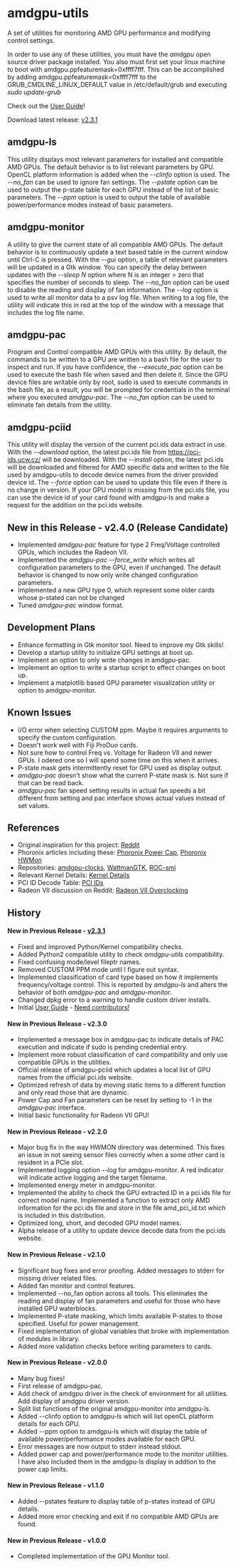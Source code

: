 # amdgpu-utils
A set of utilities for monitoring AMD GPU performance and modifying control settings.

In order to use any of these utilities, you must have the *amdgpu* open source driver
package installed. You also must first set your linux machine to boot with
amdgpu.ppfeaturemask=0xffff7fff.  This can be accomplished by adding
amdgpu.ppfeaturemask=0xffff7fff to the GRUB_CMDLINE_LINUX_DEFAULT value in 
/etc/default/grub and executing *sudo update-grub*

Check out the [User Guide](docs/USER_GUIDE.md)!

Download latest release: [v2.3.1](https://github.com/Ricks-Lab/amdgpu-utils/releases/tag/v2.3.1)

## amdgpu-ls
This utility displays most relevant parameters for installed and compatible AMD GPUs.
The default behavior is to list relevant parameters by GPU.  OpenCL platform information
is added when the *--clinfo* option is used.  The *--no_fan* can be used to ignore fan
settings.  The *--pstate* option can be used to output the p-state table for each GPU
instead of the list of basic parameters.  The *--ppm* option is used to output the table
of available power/performance modes instead of basic parameters.

## amdgpu-monitor
A utility to give the current state of all compatible AMD GPUs. The default behavior
is to continuously update a text based table in the current window until Ctrl-C is
pressed.  With the *--gui* option, a table of relevant parameters will be updated
in a Gtk window.  You can specify the delay between updates with the *--sleep N*
option where N is an integer > zero that specifies the number of seconds to sleep.
The *--no_fan* option can be used to disable the reading and display of fan
information.  The *--log* option is used to write all monitor data to a psv log file.
When writing to a log file, the utility will indicate this in red at the top of the 
window with a message that includes the log file name.

## amdgpu-pac
Program and Control compatible AMD GPUs with this utility.  By default, the commands to
be written to a GPU are written to a bash file for the user to inspect and run.  If you
have confidence, the *--execute_pac* option can be used to execute the bash file when saved
and then delete it. Since the GPU device files are writable only by root, sudo is used to
execute commands in the bash file, as a result, you will be prompted for credentials in the
terminal where you executed *amdgpu-pac*. The *--no_fan* option can be used to eliminate
fan details from the utility.

## amdgpu-pciid
This utility will display the version of the current pci.ids data extract
in use.  With the *--download* option, the latest pci.ids file from 
https://pci-ids.ucw.cz/ will be downloaded. With the *--install* option,
the latest pci.ids will be downloaded and filtered for AMD specific data
and written to the file used by amdgpu-utils to decode device names from the
driver provided device id.  The *--force* option can be used to update this 
file even if there is no change in version.  If your GPU model is missing
from the pci.ids file, you can use the device id of your card found with 
amdgpu-ls and make a request for the addition on the pci.ids website.

## New in this Release  -  v2.4.0 (Release Candidate)
* Implemented *amdgpu-pac* feature for type 2 Freq/Voltage controlled GPUs, which includes the Radeon VII.
* Implemented the *amdgpu-pac --force_write* which writes all configuration parameters to the GPU, even if unchanged.  The default behavior is changed to now only write changed configuration parameters.
* Implemented a new GPU type 0, which represent some older cards whose p-stated can not be changed
* Tuned *amdgpu-pac* window format.

## Development Plans
* Enhance formatting in Gtk monitor tool. Need to improve my Gtk skills!
* Develop a startup utility to initialize GPU settings at boot up.
* Implement an option to only write changes in amdgpu-pac.
* Implement an option to write a startup script to effect changes on boot up.
* Implement a matplotlib based GPU parameter visualization utility or option to amdgpu-monitor.

## Known Issues
* I/O error when selecting CUSTOM ppm.  Maybe it requires arguments to specify the custom configuration.
* Doesn't work well with Fiji ProDuo cards.
* Not sure how to control Freq vs. Voltage for Radeon VII and newer GPUs. I odered one so I will spend some time on this when it arrives.
* P-state mask gets intermittently reset for GPU used as display output.
* *amdgpu-pac* doesn't show what the current P-state mask is.  Not sure if that can be read back.
* *amdgpu-pac* fan speed setting results in actual fan speeds a bit different from setting and pac interface shows actual values instead of set values.

## References
* Original inspiration for this project: <a href="https://www.reddit.com/r/Amd/comments/agwroj/how_to_overclock_your_amd_gpu_on_linux/?st=JSL25OVP&sh=306c2d15">Reddit</a>
* Phoronix articles including these: <a href="https://www.phoronix.com/scan.php?page=news_item&px=AMDGPU-Quick-WattMan-Cap-Test">Phoronix Power Cap</a>, <a href="https://www.phoronix.com/scan.php?page=news_item&px=AMDGPU-Linux-4.17-Round-1">Phoronix HWMon</a>
* Repositories: <a href="https://github.com/sibradzic/amdgpu-clocks">amdgpu-clocks</a>, <a href="https://github.com/BoukeHaarsma23/WattmanGTK">WattmanGTK</a>, <a href="https://github.com/RadeonOpenCompute/ROC-smi">ROC-smi</a>
* Relevant Kernel Details: <a href="https://www.kernel.org/doc/html/latest/gpu/amdgpu.html">Kernel Details</a>
* PCI ID Decode Table: <a href="https://pci-ids.ucw.cz/v2.2/pci.ids">PCI IDs</a>
* Radeon VII discussion on Reddit: <a href="https://www.reddit.com/r/linux_gaming/duplicates/au7m3x/radeon_vii_on_linux_overclocking_undervolting/">Radeon VII Overclocking</a>

## History
#### New in Previous Release  -  [v2.3.1](https://github.com/Ricks-Lab/amdgpu-utils/releases/tag/v2.3.1)
* Fixed and improved Python/Kernel compatibility checks.
* Added Python2 compatible utility to check *amdgpu-utils* compatibility.
* Fixed confusing mode/level fileptr names.
* Removed CUSTOM PPM mode until I figure out syntax.
* Implemented classification of card type based on how it implements frequency/voltage control.  This is reported by *amdgpu-ls* and alters the behavior of both *amdgpu-pac* and *amdgpu-monitor*.
* Changed dpkg error to a warning to handle custom driver installs.
* Initial [User Guide](docs/USER_GUIDE.md) - [Need contributors!](https://github.com/Ricks-Lab/amdgpu-utils/issues/13)

#### New in Previous Release  -  v2.3.0
* Implemented a message box in amdgpu-pac to indicate details of PAC execution and indicate if sudo is pending credential entry.
* Implement more robust classification of card compatibility and only use compatible GPUs in the utilities.
* Official release of amdgpu-pciid which updates a local list of GPU names from the official pci.ids website.
* Optimized refresh of data by moving static items to a different function and only read those that are dynamic.
* Power Cap and Fan parameters can be reset by setting to -1 in the *amdgpu-pac* interface.
* Initial basic functionality for Radeon VII GPU!

#### New in Previous Release  -  v2.2.0
* Major bug fix in the way HWMON directory was determined.  This fixes an issue in not seeing sensor files correctly when a some other card is resident in a PCIe slot.
* Implemented logging option *--log* for amdgpu-monitor. A red indicator will indicate active logging and the target filename.
* Implemented energy meter in amdgpu-monitor.
* Implemented the ability to check the GPU extracted ID in a pci.ids file for correct model name.  Implemented a function to extract only AMD information for the pci.ids file and store in the file amd_pci_id.txt which is included in this distribution.
* Optimized long, short, and decoded GPU model names.
* Alpha release of a utility to update device decode data from the pci.ids website.

#### New in Previous Release  -  v2.1.0
* Significant bug fixes and error proofing.  Added messages to stderr for missing driver related files.
* Added fan monitor and control features.
* Implemented --no_fan option across all tools.  This eliminates the reading and display of fan parameters and useful for those who have installed GPU waterblocks.
* Implemented P-state masking, which limits available P-states to those specified. Useful for power management.
* Fixed implementation of global variables that broke with implementation of modules in library.
* Added more validation checks before writing parameters to cards.

#### New in Previous Release  -  v2.0.0
* Many bug fixes!
* First release of amdgpu-pac.
* Add check of amdgpu driver in the check of environment for all utilities.  Add display of amdgpu driver version.
* Split list functions of the original amdgpu-monitor into amdgpu-ls.
* Added --clinfo option to amdgpu-ls which will list openCL platform details for each GPU.
* Added --ppm option to amdgpu-ls which will display the table of available power/performance modes available for each GPU.
* Error messages are now output to stderr instead stdout.
* Added power cap and power/performance mode to the monitor utilities.  I have also included them in the amdgpu-ls display in addtion to the power cap limits.

#### New in Previous Release  -  v1.1.0
* Added --pstates feature to display table of p-states instead of GPU details.
* Added more error checking and exit if no compatible AMD GPUs are found.

#### New in Previous Release  -  v1.0.0
* Completed implementation of the GPU Monitor tool.

